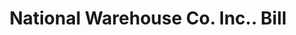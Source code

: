 ---
doi: 10.7916/D8P85PZQ
date_other: '1923'
date_other_textual: '1923'
form: printed ephemera
genre:
- Invoices
name:
- National Warehouse Co. Inc.
object_in_context_url: https://biggert.cul.columbia.edu/items/view/ave_biggert_01077
subject_hierarchical_geographic:
- New York, New York, United States
subject_name:
- National Warehouse Co. Inc.
title: National Warehouse Co. Inc.. Bill
sort_title: National Warehouse Co. Inc.. Bill
call_number: ave_biggert_01077
coordinates:
- 40.71277777777778,-74.00583333333333
pid: ave_biggert_01077
identifiers: ave_biggert_01077
thumbnail: https://derivativo-3.library.columbia.edu/iiif/2/ldpd:344936/full/!256,256/0/native.jpg
permalink: "/items/ave_biggert_01077/"
layout: iiif-image-page
---
